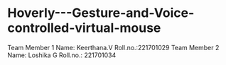 # Hoverly---Gesture-and-Voice-controlled-virtual-mouse
Team Member 1 Name: Keerthana.V Roll.no.:221701029   Team Member 2 Name: Loshika G Roll.no.: 221701034
